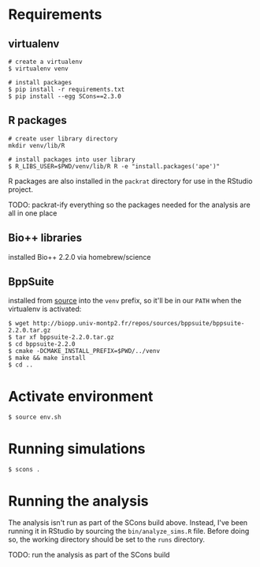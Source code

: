 # Requirements

## virtualenv

``` shell
# create a virtualenv
$ virtualenv venv

# install packages
$ pip install -r requirements.txt
$ pip install --egg SCons==2.3.0
```

## R packages

``` shell
# create user library directory
mkdir venv/lib/R

# install packages into user library
$ R_LIBS_USER=$PWD/venv/lib/R R -e "install.packages('ape')"
```

R packages are also installed in the `packrat` directory for use in the RStudio project.

TODO: packrat-ify everything so the packages needed for the analysis are all in one place

## Bio++ libraries

installed Bio++ 2.2.0 via homebrew/science

## BppSuite

installed from [source](http://biopp.univ-montp2.fr/repos/sources/bppsuite/bppsuite-2.2.0.tar.gz) into the `venv` prefix, so it'll be in our `PATH` when the virtualenv is activated:

``` shell
$ wget http://biopp.univ-montp2.fr/repos/sources/bppsuite/bppsuite-2.2.0.tar.gz
$ tar xf bppsuite-2.2.0.tar.gz
$ cd bppsuite-2.2.0
$ cmake -DCMAKE_INSTALL_PREFIX=$PWD/../venv
$ make && make install
$ cd ..
```

# Activate environment

``` shell
$ source env.sh
```

# Running simulations

``` shell
$ scons .
```

# Running the analysis

The analysis isn't run as part of the SCons build above.
Instead, I've been running it in RStudio by sourcing the `bin/analyze_sims.R` file.
Before doing so, the working directory should be set to the `runs` directory.

TODO: run the analysis as part of the SCons build
